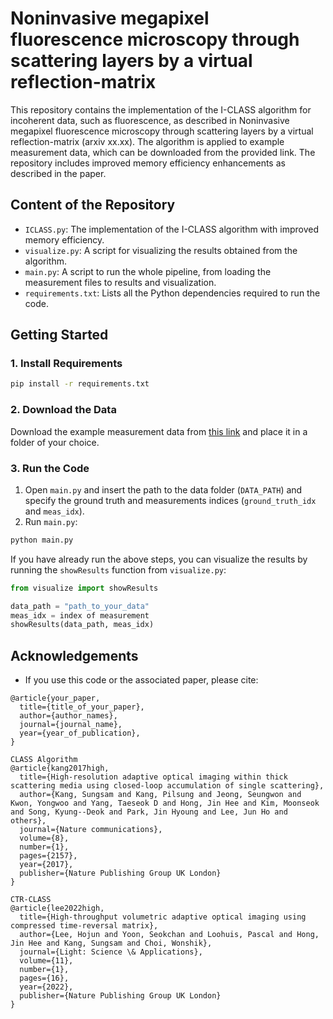 
# Noninvasive megapixel fluorescence microscopy through scattering layers by a virtual reflection-matrix

This repository contains the implementation of the I-CLASS algorithm for incoherent data, such as fluorescence, as described in Noninvasive megapixel fluorescence microscopy through scattering layers by a virtual reflection-matrix (arxiv xx.xx). The algorithm is applied to example measurement data, which can be downloaded from the provided link. The repository includes improved memory efficiency enhancements as described in the paper.

## Content of the Repository

- `ICLASS.py`: The implementation of the I-CLASS algorithm with improved memory efficiency.
- `visualize.py`: A script for visualizing the results obtained from the algorithm.
- `main.py`: A script to run the whole pipeline, from loading the measurement files to results and visualization.
- `requirements.txt`: Lists all the Python dependencies required to run the code.

## Getting Started


### 1. Install Requirements

```sh
pip install -r requirements.txt
```

### 2. Download the Data

Download the example measurement data from [this link](https://drive.google.com/drive/folders/18A_W_JemctYMtloonCAh3RTWsZfOJyJN?usp=sharing) and place it in a folder of your choice.

### 3. Run the Code

1. Open `main.py` and insert the path to the data folder (`DATA_PATH`) and specify the ground truth and measurements indices (`ground_truth_idx` and `meas_idx`).
2. Run `main.py`:

```sh
python main.py
```

If you have already run the above steps, you can visualize the results by running the `showResults` function from `visualize.py`:

```python
from visualize import showResults

data_path = "path_to_your_data"
meas_idx = index of measurement
showResults(data_path, meas_idx)
```



## Acknowledgements

- If you use this code or the associated paper, please cite:

```
@article{your_paper,
  title={title_of_your_paper},
  author={author_names},
  journal={journal_name},
  year={year_of_publication},
}
```

```
CLASS Algorithm
@article{kang2017high,
  title={High-resolution adaptive optical imaging within thick scattering media using closed-loop accumulation of single scattering},
  author={Kang, Sungsam and Kang, Pilsung and Jeong, Seungwon and Kwon, Yongwoo and Yang, Taeseok D and Hong, Jin Hee and Kim, Moonseok and Song, Kyung--Deok and Park, Jin Hyoung and Lee, Jun Ho and others},
  journal={Nature communications},
  volume={8},
  number={1},
  pages={2157},
  year={2017},
  publisher={Nature Publishing Group UK London}
}
```

```
CTR-CLASS
@article{lee2022high,
  title={High-throughput volumetric adaptive optical imaging using compressed time-reversal matrix},
  author={Lee, Hojun and Yoon, Seokchan and Loohuis, Pascal and Hong, Jin Hee and Kang, Sungsam and Choi, Wonshik},
  journal={Light: Science \& Applications},
  volume={11},
  number={1},
  pages={16},
  year={2022},
  publisher={Nature Publishing Group UK London}
}
```
